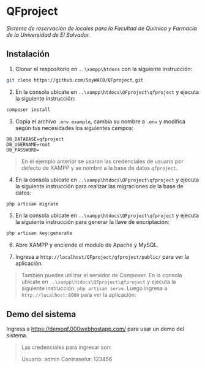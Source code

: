 # QFproject

*Sistema de reservación de locales para la Facultad de Química y Farmacia de la Universidad de El Salvador.*

## Instalación

1. Clonar el respositorio en `..\xampp\htdocs` con la siguiente instrucción:

```bash
git clone https://github.com/SoyWACO/QFproject.git
```

2. En la consola ubicate en `..\xampp\htdocs\QFproject\qfproject` y ejecuta la siguiente instrucción:

```bash
composer install
```

3. Copia el archivo `.env.example`, cambia su nombre a `.env` y modifica según tus necesidades los siguientes campos:

```
DB_DATABASE=qfproject
DB_USERNAME=root
DB_PASSWORD=
```

> En el ejemplo anterior se usaron las credenciales de usuario por defecto de XAMPP y se nombró a la base de datos `qfproject`.

4. En la consola ubicate en `..\xampp\htdocs\QFproject\qfproject` y ejecuta la siguiente instrucción para realizar las migraciones de la base de datos:

```bash
php artisan migrate
```

5. En la consola ubicate en `..\xampp\htdocs\QFproject\qfproject` y ejecuta la siguiente instrucción para generar la llave de encriptación:

```bash
php artisan key:generate
```

6. Abre XAMPP y enciende el modulo de Apache y MySQL.

7. Ingresa a `http://localhost/QFproject/qfproject/public/` para ver la aplicación.

> También puedes utilizar el servidor de Composer. En la consola ubicate en `..\xampp\htdocs\QFproject\qfproject` y ejecuta la siguiente instrucción: `php artisan serve`. Luego ingresa a `http://localhost:8000` para ver la aplicación.

## Demo del sistema

Ingresa a https://demoqf.000webhostapp.com/ para usar un demo del sistema.

> Las credenciales para ingresar son:
> 
> Usuario: admin
> Contraseña: 123456